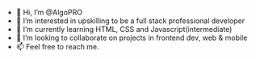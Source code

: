 - 👋 Hi, I’m @AlgoPRO
- 👀 I’m interested in upskilling to be a full stack professional developer
- 🌱 I’m currently learning HTML, CSS and Javascript(intermediate)
- 💞️ I’m looking to collaborate on projects in frontend dev, web & mobile
- 📫 Feel free to reach me.

<!---
AlgoPRO/AlgoPRO is a ✨ special ✨ repository because its `README.md` (this file) appears on your GitHub profile.
You can click the Preview link to take a look at your changes.
--->
